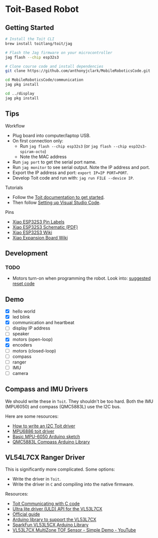 # Toit-Based Robot

## Getting Started

```bash
# Install the Toit CLI
brew install toitlang/toit/jag

# Flash the Jag firmware on your microcontroller
jag flash --chip esp32s3

# Clone course code and install dependencies
git clone https://github.com/anthonyjclark/MobileRoboticsCode.git

cd MobileRoboticsCode/communication
jag pkg install

cd ../display
jag pkg install
```

## Tips

Workflow

- Plug board into computer/laptop USB.
- On first connection only:
  - Run `jag flash --chip esp32s3` (or `jag flash --chip esp32s3-spiram-octo`)
  - Note the MAC address
- Run `jag port` to get the serial port name.
- Run `jag monitor` to see serial output. Note the IP address and port.
- Export the IP address and port: `export IP=IP PORT=PORT`.
- Develop Toit code and run with: `jag run FILE --device IP`.

Tutorials

- Follow the [Toit documentation to get started](https://docs.toit.io/getstarted/device).
- Then follow [Setting up Visual Studio Code](https://docs.toit.io/tutorials/setup/ide).

Pins

- [Xiao ESP32S3 Pin Labels](https://github.com/espressif/arduino-esp32/blob/master/variants/XIAO_ESP32S3/pins_arduino.h)
- [Xiao ESP32S3 Schematic (PDF)](https://files.seeedstudio.com/wiki/SeeedStudio-XIAO-ESP32S3/res/XIAO_ESP32S3_SCH_v1.2.pdf)
- [Xiao ESP32S3 Wiki](https://wiki.seeedstudio.com/xiao_esp32s3_getting_started/)
- [Xiao Expansion Board Wiki](https://wiki.seeedstudio.com/Seeeduino-XIAO-Expansion-Board/)

## Development

### TODO

- Motors turn-on when programming the robot. Look into: [suggested reset code](https://github.com/toitlang/toit/blob/f9dc258d690782be551a8ff35fe8f8ae37ad85bc/src/resources/gpio_esp32.cc#L192)

## Demo

- [x] hello world
- [x] led blink
- [x] communication and heartbeat
- [ ] display IP address
- [ ] speaker
- [x] motors (open-loop)
- [x] encoders
- [ ] motors (closed-loop)
- [ ] compass
- [ ] ranger
- [ ] IMU
- [ ] camera

## Compass and IMU Drivers

We should write these in `Toit`. They shouldn't be too hard. Both the IMU (MPU6050) and compass (QMC5883L) use the I2C bus.

Here are some resources:

- [How to write an I2C Toit driver](https://docs.toit.io/peripherals/drivers/sparkfun_joystick)
- [MPU6886 toit driver](https://github.com/imliubo/mpu6886-toit)
- [Basic MPU-6050 Arduino sketch](https://github.com/kriswiner/MPU6050/tree/master)
- [QMC5883L Compass Arduino Library](https://github.com/mprograms/QMC5883LCompass)

## VL54L7CX Ranger Driver

This is significantly more complicated. Some options:

- Write the driver in `Toit`.
- Write the driver in `C` and compiling into the native firmware.

Resources:

- [Toit Communicating with C code](https://docs.toit.io/tutorials/misc/c-service)
- [Ultra lite driver (ULD) API for the VL53L7CX](https://www.st.com/en/embedded-software/stsw-img036.html)
- [Official guide](https://www.st.com/resource/en/user_manual/um3038-a-guide-to-using-the-vl53l7cx-timeofflight-multizone-ranging-sensor-with-90-fov-stmicroelectronics.pdf)
- [Arduino library to support the VL53L7CX](https://github.com/stm32duino/VL53L7CX)
- [SparkFun VL53L5CX Arduino Library](https://github.com/sparkfun/SparkFun_VL53L5CX_Arduino_Library)
- [VL53L7CX MultiZone TOF Sensor - Simple Demo - YouTube](https://www.youtube.com/watch?v=_qOaqZwT73s)

